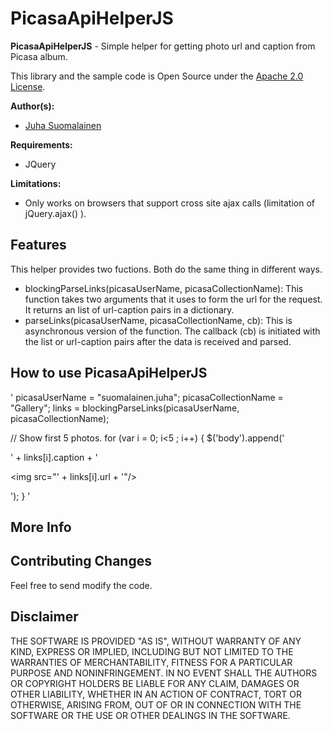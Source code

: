 # PicasaApiHelperJS

**PicasaApiHelperJS** - Simple helper for getting photo url and caption from Picasa album.

This library and the sample code is Open Source under the [Apache 2.0 License](http://www.apache.org/licenses/LICENSE-2.0.html).

**Author(s):**

* [Juha Suomalainen](https://github.com/JuhaS)

**Requirements:**

* JQuery

**Limitations:**

* Only works on browsers that support cross site ajax calls (limitation of jQuery.ajax() ). 

## Features

This helper provides two fuctions. Both do the same thing in different ways. 
* blockingParseLinks(picasaUserName, picasaCollectionName): This function takes two arguments that it uses to form the url for the request. It returns an list of url-caption pairs in a dictionary.
* parseLinks(picasaUserName, picasaCollectionName, cb): This is asynchronous version of the function. The callback (cb) is initiated with the list or url-caption pairs after the data is received and parsed.

## How to use PicasaApiHelperJS

'
picasaUserName = "suomalainen.juha";
picasaCollectionName = "Gallery";
links = blockingParseLinks(picasaUserName, picasaCollectionName);

// Show first 5 photos.
for (var i = 0; i<5 ; i++) {
	$('body').append('<div><p>' + links[i].caption + '<p/><img src=\"' + links[i].url + '\"/></div>');
}
'

## More Info

## Contributing Changes

Feel free to send modify the code.

## Disclaimer

THE SOFTWARE IS PROVIDED "AS IS", WITHOUT WARRANTY OF ANY KIND, EXPRESS OR IMPLIED, INCLUDING BUT NOT LIMITED TO THE WARRANTIES OF MERCHANTABILITY, FITNESS FOR A PARTICULAR PURPOSE AND NONINFRINGEMENT. IN NO EVENT SHALL THE AUTHORS OR COPYRIGHT HOLDERS BE LIABLE FOR ANY CLAIM, DAMAGES OR OTHER LIABILITY, WHETHER IN AN ACTION OF CONTRACT, TORT OR OTHERWISE, ARISING FROM, OUT OF OR IN CONNECTION WITH THE SOFTWARE OR THE USE OR OTHER DEALINGS IN THE SOFTWARE.